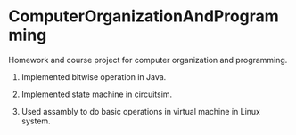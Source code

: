 # ComputerOrganizationAndProgramming
Homework and course project for computer organization and programming.

1. Implemented bitwise operation in Java.

2. Implemented state machine in circuitsim.

3. Used assambly to do basic operations in virtual machine in Linux system.

